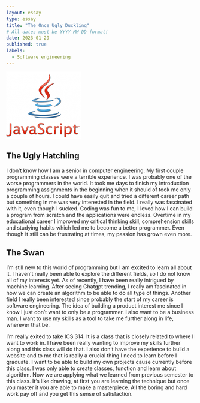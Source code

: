 ```yaml
---
layout: essay
type: essay
title: "The Once Ugly Duckling"
# All dates must be YYYY-MM-DD format!
date: 2023-01-29
published: true
labels:
  - Software engineering
---
```


<img width="200px" class="rounded float-start pe-4" src="../img/javaScript.png">

## **The Ugly Hatchling**
I don’t know how I am a senior in computer engineering. My first couple programming classes were a terrible experience. I was probably one of the worse programmers in the world. It took me days to finish my introduction programming assignments in the beginning when it should of took me only a couple of hours. I could have easily quit and tried a different career path but something in me was very interested in the field. I really was fascinated with it, even though I sucked. Coding was fun to me, I loved how I can build a program from scratch and the applications were endless. Overtime in my educational career I improved my critical thinking skill, comprehension skills and studying habits which led me to become a better programmer.  Even though it still can be frustrating at times, my passion has grown even more. 
## **The Swan**
I’m still new to this world of programming but I am excited to learn all about it. I haven’t really been able to explore the different fields, so I do not know all of my interests yet. As of recently, I have been really intrigued by machine learning. After seeing Chatgpt trending, I really am fascinated in how we can create an algorithm to be able to do all type of things. Another field I really been interested since probably the start of my career is software engineering. The idea of building a product interest me since I know I just don’t want to only be a programmer. I also want to be a business man. I want to use my skills as a tool to take me further along in life, wherever that be. 

I’m really exited to take ICS 314. It is a class that is closely related to where I want to work in. I have been really wanting to improve my skills further along and this class will do that. I also don’t have the experience to build a website and to me that is really a crucial thing I need to learn before I graduate. I want to be able to build my own projects cause currently before this class. I was only able to create classes, function and learn about algorithm.  Now we are applying what we learned from previous semester to this class. It‘s like drawing, at first you are learning  the technique but once you master it you are able to make a masterpiece. All the boring and hard work pay off and you get this sense of satisfaction.
